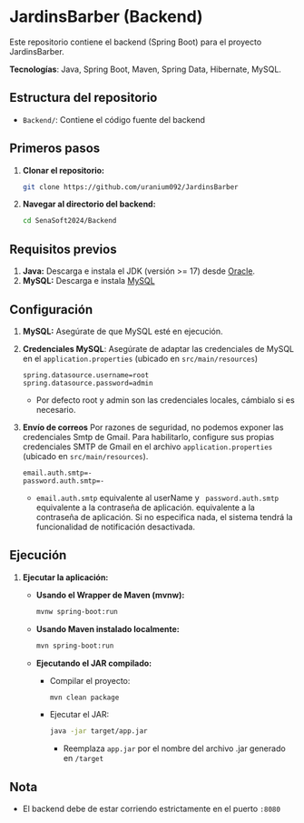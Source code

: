 # JardinsBarber (Backend)

Este repositorio contiene el backend (Spring Boot) para el proyecto JardinsBarber.

**Tecnologías**: Java, Spring Boot, Maven, Spring Data, Hibernate, MySQL.

## Estructura del repositorio

* `Backend/`: Contiene el código fuente del backend

## Primeros pasos

1.  **Clonar el repositorio:**

    ```bash
    git clone https://github.com/uranium092/JardinsBarber
    ```

2.  **Navegar al directorio del backend:**

    ```bash
    cd SenaSoft2024/Backend
    ```

## Requisitos previos

1.  **Java:** Descarga e instala el JDK (versión >= 17) desde [Oracle](https://www.oracle.com/java/technologies/javase/jdk17-archive-downloads.html).
2.  **MySQL:** Descarga e instala [MySQL](https://www.mysql.com/downloads/)

## Configuración

1.  **MySQL:** Asegúrate de que MySQL esté en ejecución.
2.  **Credenciales MySQL**: Asegúrate de adaptar las credenciales de MySQL en el `application.properties` (ubicado en `src/main/resources`)
       ```properties
    spring.datasource.username=root
    spring.datasource.password=admin
    ```
    * Por defecto root y admin son las credenciales locales, cámbialo si es necesario.
       
3.  **Envío de correos** Por razones de seguridad, no podemos exponer las credenciales Smtp de Gmail. Para habilitarlo, configure sus propias credenciales SMTP de Gmail en el archivo `application.properties` (ubicado en `src/main/resources`).
    ```properties
    email.auth.smtp=-
    password.auth.smtp=-
    ```
    * `email.auth.smtp` equivalente al userName y ` password.auth.smtp` equivalente a la contraseña de aplicación. equivalente a la contraseña de aplicación. Si 
    no especifica nada, el sistema tendrá la funcionalidad de notificación desactivada.

## Ejecución

1.  **Ejecutar la aplicación:**

    * **Usando el Wrapper de Maven (mvnw):**

        ```bash
        mvnw spring-boot:run
        ```

    * **Usando Maven instalado localmente:**

        ```bash
        mvn spring-boot:run
        ```

    * **Ejecutando el JAR compilado:**

        * Compilar el proyecto:

            ```bash
            mvn clean package
            ```

        * Ejecutar el JAR:

            ```bash
            java -jar target/app.jar
            ```
            * Reemplaza `app.jar` por el nombre del archivo .jar generado en `/target`

## Nota
* El backend debe de estar corriendo estrictamente en el puerto `:8080`
